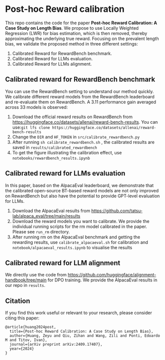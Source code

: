 # Post-hoc Reward calibration
This repo contains the code for the paper **Post-hoc Reward Calibration: A Case Study on Length Bias**. We propose to use Locally Weighted Regression (LWR) for bias estimation, which is then removed, thereby approximating the underlying true reward. Focusing on the prevalent length bias, we validate the proposed method in three different settings: 

1. Calibrated Reward for RewardBench benchmark.
2. Calibrated Reward for LLMs evaluation.
3. Calibrated Reward for LLMs alignment. 

## Calibrated reward for RewardBench benchmark

You can use the RewardBench setting to understand our method quickly. We calibrate different reward models from the RewardBench leaderboard and re-evaluate them on  RewardBench. A 3.11 performance gain averaged across 33 models is observed:

1. Download the official reward results on RewardBench from https://huggingface.co/datasets/allenai/reward-bench-results. You can use:`git lfs clone https://huggingface.co/datasets/allenai/reward-bench-results `
2. Change the `DIR` and `HF_TOKEN` in `src/calibrate_rewardbench.py`
3. After running `sh calibrate_rewardbench.sh` , the calibrated results are saved in `results/calibrated_rewardbench`
4. To get the figure illustrating the calibration effect, use `notebooks/rewardbench_results.ipynb`

## Calibrated reward for LLMs evaluation

In this paper, based on the AlpacaEval leaderboard, we demonstrate that the calibrated open-source BT-based reward models are not only improved on RewardBench but also have the potential to provide GPT-level evaluation for LLMs. 

1. Download the AlpacaEval results from https://github.com/tatsu-lab/alpaca_eval/tree/main/results
2. Download the reward models you want to calibrate. We provide the individual running scripts for the rm model calibrated in the paper. Please see `run_rm` directory.
3. After running rm on the AlpacaEval benchmark and getting the rewarding results, use `calibrate_alpacaeval.sh` for calibration and `notebook/alpacaeval_results.ipynb` to visualise the results

## Calibrated reward for LLM alignment

We directly use the code from https://github.com/huggingface/alignment-handbook/tree/main for DPO training. We provide the AlpacaEval results in our repo in `results`.

## Citation

If you find this work useful or relevant to your research, please consider citing this paper:

```
@article{huang2024post,
  title={Post-hoc Reward Calibration: A Case Study on Length Bias},
  author={Huang, Zeyu and Qiu, Zihan and Wang, Zili and Ponti, Edoardo M and Titov, Ivan},
  journal={arXiv preprint arXiv:2409.17407},
  year={2024}
}
```



